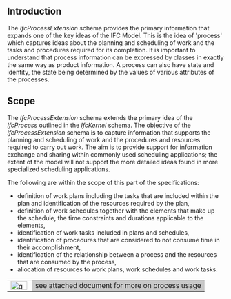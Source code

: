 ## Introduction
The _IfcProcessExtension_ schema provides the primary information that expands one of the key ideas of the IFC Model. This is the idea of 'process' which captures ideas about the planning and scheduling of work and the tasks and procedures required for its completion. It is important to understand that process information can be expressed by classes in exactly the same way as product information. A process can also have state and identity, the state being determined by the values of various attributes of the processes.

## Scope
The _IfcProcessExtension_ schema extends the primary idea of the _IfcProcess_ outlined in the _IfcKernel_ schema. The objective of the _IfcProcessExtension_ schema is to capture information that supports the planning and scheduling of work and the procedures and resources required to carry out work. The aim is to provide support for information exchange and sharing within commonly used scheduling applications; the extent of the model will not support the more detailed ideas found in more specialized scheduling applications.

The following are within the scope of this part of the specifications:

* definition of work plans including the tasks that are included within the plan and identification of the resources required by the plan,
* definition of work schedules together with the elements that make up the schedule, the time constraints and durations applicable to the elements,
* identification of work tasks included in plans and schedules,
* identification of procedures that are considered to not consume time in their accomplishment,
* identification of the relationship between a process and the resources that are consumed by the process,
* allocation of resources to work plans, work schedules and work tasks.

<table cellpadding="2" cellspacing="2"> 
		<tr> 
		  <td width="41"><a href="lexical/text/ProcessUsage.htm" target="SOURCE"><img src="lexical/text/img/go.gif" alt="go" width="38" height="20" border="0"></a></td> 
		  <td bgcolor="#C8C8C8">see attached document for more on process
			 usage</td> 
		</tr> 
	 </table>